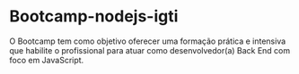 # Bootcamp-nodejs-igti
O Bootcamp tem como objetivo oferecer uma formação prática e intensiva que habilite o profissional para atuar como desenvolvedor(a) Back End com foco em JavaScript.
